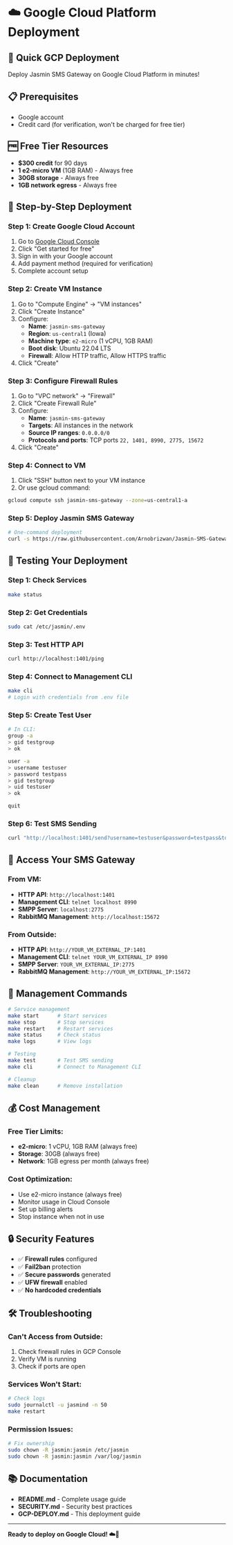 # ☁️ Google Cloud Platform Deployment

## 🚀 Quick GCP Deployment

Deploy Jasmin SMS Gateway on Google Cloud Platform in minutes!

## 📋 Prerequisites

- Google account
- Credit card (for verification, won't be charged for free tier)

## 🆓 Free Tier Resources

- **$300 credit** for 90 days
- **1 e2-micro VM** (1GB RAM) - Always free
- **30GB storage** - Always free
- **1GB network egress** - Always free

## 🚀 Step-by-Step Deployment

### **Step 1: Create Google Cloud Account**

1. Go to [Google Cloud Console](https://console.cloud.google.com/)
2. Click "Get started for free"
3. Sign in with your Google account
4. Add payment method (required for verification)
5. Complete account setup

### **Step 2: Create VM Instance**

1. Go to "Compute Engine" → "VM instances"
2. Click "Create Instance"
3. Configure:
   - **Name**: `jasmin-sms-gateway`
   - **Region**: `us-central1` (Iowa)
   - **Machine type**: `e2-micro` (1 vCPU, 1GB RAM)
   - **Boot disk**: Ubuntu 22.04 LTS
   - **Firewall**: Allow HTTP traffic, Allow HTTPS traffic
4. Click "Create"

### **Step 3: Configure Firewall Rules**

1. Go to "VPC network" → "Firewall"
2. Click "Create Firewall Rule"
3. Configure:
   - **Name**: `jasmin-sms-gateway`
   - **Targets**: All instances in the network
   - **Source IP ranges**: `0.0.0.0/0`
   - **Protocols and ports**: TCP ports `22, 1401, 8990, 2775, 15672`
4. Click "Create"

### **Step 4: Connect to VM**

1. Click "SSH" button next to your VM instance
2. Or use gcloud command:
```bash
gcloud compute ssh jasmin-sms-gateway --zone=us-central1-a
```

### **Step 5: Deploy Jasmin SMS Gateway**

```bash
# One-command deployment
curl -s https://raw.githubusercontent.com/Arnobrizwan/Jasmin-SMS-Gateway-setup/main/jasmin-docker/deploy-gcp.sh | bash
```

## 🧪 Testing Your Deployment

### **Step 1: Check Services**
```bash
make status
```

### **Step 2: Get Credentials**
```bash
sudo cat /etc/jasmin/.env
```

### **Step 3: Test HTTP API**
```bash
curl http://localhost:1401/ping
```

### **Step 4: Connect to Management CLI**
```bash
make cli
# Login with credentials from .env file
```

### **Step 5: Create Test User**
```bash
# In CLI:
group -a
> gid testgroup
> ok

user -a
> username testuser
> password testpass
> gid testgroup
> uid testuser
> ok

quit
```

### **Step 6: Test SMS Sending**
```bash
curl "http://localhost:1401/send?username=testuser&password=testpass&to=1234567890&content=Test%20SMS"
```

## 📱 Access Your SMS Gateway

### **From VM:**
- **HTTP API**: `http://localhost:1401`
- **Management CLI**: `telnet localhost 8990`
- **SMPP Server**: `localhost:2775`
- **RabbitMQ Management**: `http://localhost:15672`

### **From Outside:**
- **HTTP API**: `http://YOUR_VM_EXTERNAL_IP:1401`
- **Management CLI**: `telnet YOUR_VM_EXTERNAL_IP 8990`
- **SMPP Server**: `YOUR_VM_EXTERNAL_IP:2775`
- **RabbitMQ Management**: `http://YOUR_VM_EXTERNAL_IP:15672`

## 🔧 Management Commands

```bash
# Service management
make start      # Start services
make stop       # Stop services
make restart    # Restart services
make status     # Check status
make logs       # View logs

# Testing
make test       # Test SMS sending
make cli        # Connect to Management CLI

# Cleanup
make clean      # Remove installation
```

## 💰 Cost Management

### **Free Tier Limits:**
- **e2-micro**: 1 vCPU, 1GB RAM (always free)
- **Storage**: 30GB (always free)
- **Network**: 1GB egress per month (always free)

### **Cost Optimization:**
- Use e2-micro instance (always free)
- Monitor usage in Cloud Console
- Set up billing alerts
- Stop instance when not in use

## 🔒 Security Features

- ✅ **Firewall rules** configured
- ✅ **Fail2ban** protection
- ✅ **Secure passwords** generated
- ✅ **UFW firewall** enabled
- ✅ **No hardcoded credentials**

## 🛠️ Troubleshooting

### **Can't Access from Outside:**
1. Check firewall rules in GCP Console
2. Verify VM is running
3. Check if ports are open

### **Services Won't Start:**
```bash
# Check logs
sudo journalctl -u jasmind -n 50
make restart
```

### **Permission Issues:**
```bash
# Fix ownership
sudo chown -R jasmin:jasmin /etc/jasmin
sudo chown -R jasmin:jasmin /var/log/jasmin
```

## 📚 Documentation

- **README.md** - Complete usage guide
- **SECURITY.md** - Security best practices
- **GCP-DEPLOY.md** - This deployment guide

---

**Ready to deploy on Google Cloud! ☁️🚀**
